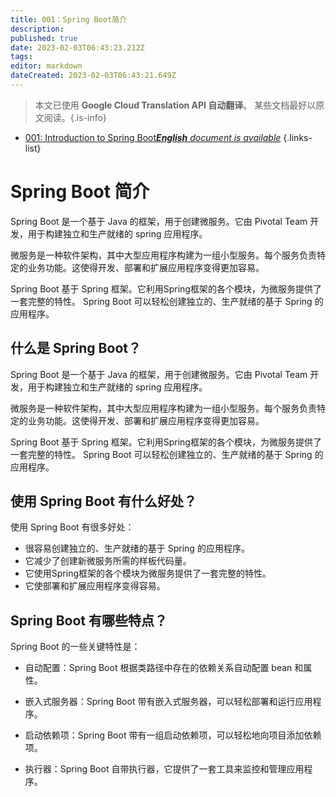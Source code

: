 ```yaml
---
title: 001：Spring Boot简介
description: 
published: true
date: 2023-02-03T06:43:23.212Z
tags: 
editor: markdown
dateCreated: 2023-02-03T06:43:21.649Z
---
```


> 本文已使用 **Google Cloud Translation API 自动翻译**。
某些文档最好以原文阅读。{.is-info}



- [001: Introduction to Spring Boot***English** document is available*](/en/Knowledge-base/Spring-Boot/Learning/001-introduction-to-spring-boot)
{.links-list}


# Spring Boot 简介

Spring Boot 是一个基于 Java 的框架，用于创建微服务。它由 Pivotal Team 开发，用于构建独立和生产就绪的 spring 应用程序。

微服务是一种软件架构，其中大型应用程序构建为一组小型服务。每个服务负责特定的业务功能。这使得开发、部署和扩展应用程序变得更加容易。

Spring Boot 基于 Spring 框架。它利用Spring框架的各个模块，为微服务提供了一套完整的特性。 Spring Boot 可以轻松创建独立的、生产就绪的基于 Spring 的应用程序。

## 什么是 Spring Boot？

Spring Boot 是一个基于 Java 的框架，用于创建微服务。它由 Pivotal Team 开发，用于构建独立和生产就绪的 spring 应用程序。

微服务是一种软件架构，其中大型应用程序构建为一组小型服务。每个服务负责特定的业务功能。这使得开发、部署和扩展应用程序变得更加容易。

Spring Boot 基于 Spring 框架。它利用Spring框架的各个模块，为微服务提供了一套完整的特性。 Spring Boot 可以轻松创建独立的、生产就绪的基于 Spring 的应用程序。

## 使用 Spring Boot 有什么好处？

使用 Spring Boot 有很多好处：

- 很容易创建独立的、生产就绪的基于 Spring 的应用程序。
- 它减少了创建新微服务所需的样板代码量。
- 它使用Spring框架的各个模块为微服务提供了一套完整的特性。
- 它使部署和扩展应用程序变得容易。

## Spring Boot 有哪些特点？

Spring Boot 的一些关键特性是：

- 自动配置：Spring Boot 根据类路径中存在的依赖关系自动配置 bean 和属性。

- 嵌入式服务器：Spring Boot 带有嵌入式服务器，可以轻松部署和运行应用程序。

- 启动依赖项：Spring Boot 带有一组启动依赖项，可以轻松地向项目添加依赖项。

- 执行器：Spring Boot 自带执行器，它提供了一套工具来监控和管理应用程序。
